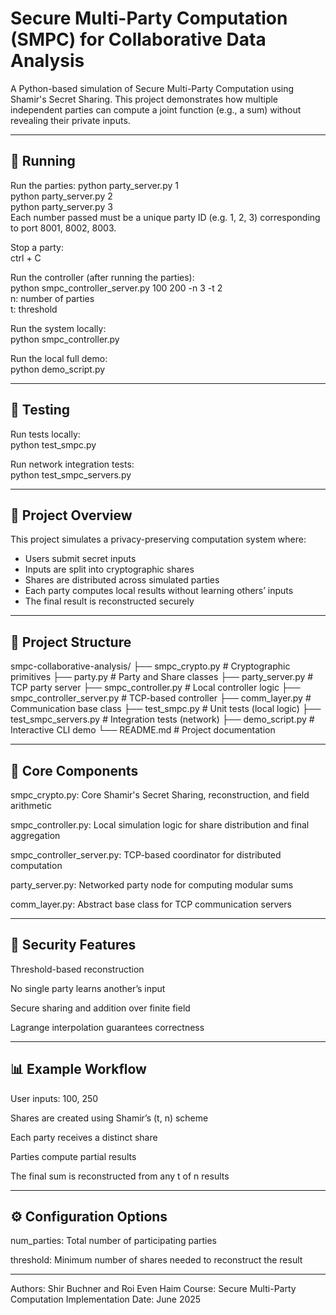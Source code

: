 # Secure Multi-Party Computation (SMPC) for Collaborative Data Analysis

A Python-based simulation of Secure Multi-Party Computation using Shamir's Secret Sharing. This project demonstrates how multiple independent parties can compute a joint function (e.g., a sum) without revealing their private inputs.

---

## 🚀 Running
Run the parties:
python party_server.py 1  
python party_server.py 2  
python party_server.py 3  
Each number passed must be a unique party ID (e.g. 1, 2, 3) corresponding to port 8001, 8002, 8003.

Stop a party:  
ctrl + C

Run the controller (after running the parties):  
python smpc_controller_server.py 100 200 -n 3 -t 2  
n: number of parties  
t: threshold

Run the system locally:  
python smpc_controller.py

Run the local full demo:  
python demo_script.py

---

## 🧪 Testing
Run tests locally:  
python test_smpc.py

Run network integration tests:  
python test_smpc_servers.py

---

## 🎯 Project Overview

This project simulates a privacy-preserving computation system where:
- Users submit secret inputs
- Inputs are split into cryptographic shares
- Shares are distributed across simulated parties
- Each party computes local results without learning others’ inputs
- The final result is reconstructed securely

---

## 📁 Project Structure

smpc-collaborative-analysis/
├── smpc_crypto.py # Cryptographic primitives
├── party.py # Party and Share classes
├── party_server.py # TCP party server
├── smpc_controller.py # Local controller logic
├── smpc_controller_server.py # TCP-based controller
├── comm_layer.py # Communication base class
├── test_smpc.py # Unit tests (local logic)
├── test_smpc_servers.py # Integration tests (network)
├── demo_script.py # Interactive CLI demo
└── README.md # Project documentation

---

## 🔧 Core Components

smpc_crypto.py: Core Shamir's Secret Sharing, reconstruction, and field arithmetic

smpc_controller.py: Local simulation logic for share distribution and final aggregation

smpc_controller_server.py: TCP-based coordinator for distributed computation

party_server.py: Networked party node for computing modular sums

comm_layer.py: Abstract base class for TCP communication servers

---

## 🔐 Security Features

Threshold-based reconstruction

No single party learns another’s input

Secure sharing and addition over finite field

Lagrange interpolation guarantees correctness

---

## 📊 Example Workflow

User inputs: 100, 250

Shares are created using Shamir’s (t, n) scheme

Each party receives a distinct share

Parties compute partial results

The final sum is reconstructed from any t of n results

---

## ⚙️ Configuration Options
num_parties: Total number of participating parties

threshold: Minimum number of shares needed to reconstruct the result

---

Authors: Shir Buchner and Roi Even Haim
Course: Secure Multi-Party Computation Implementation
Date: June 2025